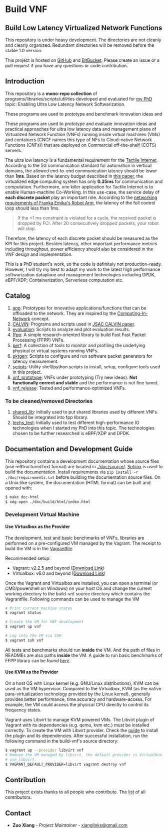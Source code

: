 # Build VNF #

## Build Low Latency Virtualized Network Functions ##

This repository is under heavy development.
The directories are not cleanly and clearly organized.
Redundant directories will be removed before the stable 1.0 version.

This project is hosted on [GitHub](https://github.com/stevelorenz/build-vnf) and [BitBucket](https://bitbucket.org/comnets/build-vnf/src/master/). 
Please create an issue or a pull request if you have any questions or code contribution.

## Introduction ##

This repository is a **mono-repo collection** of programs/libraries/scripts/utilities developed and evaluated for
[my PhD](https://cn.ifn.et.tu-dresden.de/chair/staff/zuo-xiang/) topic: Enabling Ultra Low Latency Network Softwarization.

These programs are used to prototype and benchmark innovation ideas and

These programs are used to prototype and evaluate innovation ideas and practical approaches for ultra low latency data
and management plane of Virtualized Network Function (VNFs) running inside virtual machines (VMs) and containers (CNCF
names this type of NFs to Cloud-native Network Functions (CNFs)) that are deployed on Commercial off-the-shelf (COTS) servers.

The ultra low latency is a fundamental requirement for the [Tactile Internet](https://www.telekom.com/en/company/details/tactile-internet-563646).
According to the 5G communication standard for automation in vertical domains, the allowed end-to-end communication
latency should be lower than **1ms**.
Based on the latency budget described in [this paper](https://ieeexplore.ieee.org/abstract/document/8672612), the
virtualized edge computing system has only **0.35ms** for communication and computation.
Furthermore, one killer application for Tactile Internet is to enable Human-machine Co-Working.
In this use-case, the service delay of **each discrete packet** play an important role.
According to the [networking requirements of Franka Emika's Robot Arm](https://frankaemika.github.io/docs/requirements.html#network),
the latency of the full control loop should less than 1ms.

> If the <1 ms constraint is violated for a cycle, the received packet is dropped by FCI. After 20 consecutively dropped packets, your robot will stop.

Therefore, the latency of each discrete packet should be measured as the KPI for this project.
Besides latency, other important performance metrics including throughput, power efficiency should also be considered in
the VNF design and implementation.

This is a PhD student's work, so the code is definitely not production-ready.
However, I will try my best to adapt my work to the latest high performance softwarization dataplane and management
technologies including DPDK, eBPF/XDP; Containerization, Serverless computation etc.

## Catalog ##

1.  [app](./app/): Prototypes for innovative applications/functions that can be offloaded to the network.
    They are inspired by the [Computing-In-Network](https://irtf.org/coinrg) concept.
1.  [CALVIN](./CALVIN/): Programs and scripts used in [JSAC CALVIN paper](https://ieeexplore.ieee.org/abstract/document/8672612).
1.  [evaluation](./evaluation/): Scripts to analyze and plot evaluation results.
1.  [ffpp](./ffpp): A simple research-oriented library to build Fast Fast Packet Processing (FFPP) VNFs.
1.  [perf](./perf/): A collection of tools to monitor and profiling the underlying physical or virtual systems running VNFs.
1.  [pktgen](./pktgen/): Scripts to configure and run software packet generators for latency measurement.
1.  [scripts](./scripts/): Utility shell/python scripts to install, setup, configure tools used in this project.
1.  [vnf_prototype](./vnf_prototype/): VNFs under prototyping (Try new ideas).
    **Not functionally correct and stable** and the performance is not fine tuned.
1.  [vnf_release](./vnf_release/): Tested and performance-optimized VNFs.


### To be cleaned/removed Directories ###

1.  [shared_lib](./shared_lib/): Initially used to put shared libraries used by different VNFs. Should be integrated
    into fpp library.
1.  [techs_test](./techs_test/): Initially used to test different high-performance IO technologies when I started my PhD
    into this topic. The technologies chosen to be further researched is eBPF/XDP and DPDK.

## Documentation and Development Guide ##

This repository contains a development documentation whose source files (use reStructuredText format) are located in
[./doc/source/](./doc/source/). [Sphinx](http://www.sphinx-doc.org/en/master/) is used to build the documentation.
Install requirements via `pip install -r ./doc/requirements.txt` before building the documentation source files.
On a Unix-like system, the documentation (HTML format) can be built and opened with:

```bash
$ make doc-html
$ xdg-open ./doc/build/html/index.html
```

### Development Virtual Machine ###

#### Use Virtualbox as the Provider

The development, test and basic benchmarks of VNFs, libraries are performed on a pre-configured VM managed by the
Vagrant. The receipt to build the VM is in the [Vagrantfile](./Vagrantfile).

Recommended setup:

- Vagrant: v2.2.5 and beyond ([Download Link](https://www.vagrantup.com/downloads.html))
- Virtualbox: v6.0 and beyond ([Download Link](https://www.virtualbox.org/wiki/Downloads))

Once the Vagrant and Virtualbox are installed, you can open a terminal (or CMD/powershell on Windows) on your host OS
and change the current working directory to the build-vnf source directory which contains the Vagrantfile.
Following commands can be used to manage the VM

```bash
# Print current machine states
$ vagrant status

# Create the VM for VNF development
$ vagrant up vnf

# Log into the VM via SSH
$ vagrant ssh vnf
```
All tests and benchmarks should run **inside** the VM. And the path of files in READMEs are also paths **inside** the
VM. A guide to run basic benchmarks of FFPP library can be found [here](./ffpp/benchmark/README.md).

#### Use KVM as the Provider

On a host OS with Linux kernel (e.g. GNU/Linux distributions), KVM can be used as the VM hypervisor.
Compared to the Virtualbox, KVM (as the native para-virtualization technology provided by the Linux kernel), generally
provides better performance, time accuracy and hardware-access.
For example, the VM could access the physical CPU directly to control its frequency states.

Vagrant uses Libvirt to manage KVM powered VMs. The Libvirt plugin of Vagrant with its dependencies (e.g. qemu, kvm
etc.) must be installed correctly.
To create the VM with Libvirt provider.
Check the [guide](https://github.com/vagrant-libvirt/vagrant-libvirt#installation) to install the plugin and its
dependencies.
After successful installation, run the following command in the build-vnf's source directory:

```bash
$ vagrant up --provider libvirt vnf
# Remove the VM managed by libvirt, the default provider is Virtualbox. Use VAGRANT_DEFAULT_PROVIDER to force vagrant to
# use libvirt.
$ VAGRANT_DEFAULT_PROVIDER=libvirt vagrant destroy vnf
```

## Contribution ##

This project exists thanks to all people who contribute.
The [list](./CONTRIBUTORS) of all contributors.

## Contact ##

* **Zuo Xiang** - *Project Maintainer* - xianglinks@gmail.com
